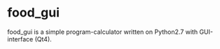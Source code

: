 food_gui
========

food_gui is a simple program-calculator written on Python2.7 with GUI-interface (Qt4).